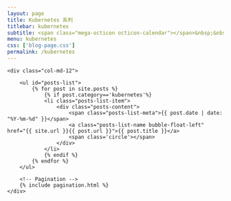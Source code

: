 ```yaml
---
layout: page
title: Kubernetes 系列
titlebar: kubernetes
subtitle: <span class="mega-octicon octicon-calendar"></span>&nbsp;&nbsp;专题系列： &nbsp;&nbsp; <a href ="http://blog.itian365.com/archives.html"><font color="#1A0DAB">架构</font></a>&nbsp;&nbsp; <a href ="http://blog.itian365.com/docker.html"><font color="#1E90FF">Docker</font></a>
menu: kubernetes
css: ['blog-page.css']
permalink: /kubernetes
---
```


<div class="row">

    <div class="col-md-12">

        <ul id="posts-list">
            {% for post in site.posts %}
                {% if post.category=='kubernetes'%}
                <li class="posts-list-item">
                    <div class="posts-content">
                        <span class="posts-list-meta">{{ post.date | date: "%Y-%m-%d" }}</span>
                        <a class="posts-list-name bubble-float-left" href="{{ site.url }}{{ post.url }}">{{ post.title }}</a>
                        <span class='circle'></span>
                    </div>
                </li>
                {% endif %}
            {% endfor %}
        </ul> 

        <!-- Pagination -->
        {% include pagination.html %}
    </div>

</div>
<script>
    $(document).ready(function(){

        // Enable bootstrap tooltip
        $("body").tooltip({ selector: '[data-toggle=tooltip]' });

    });
</script>
